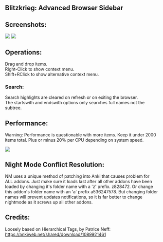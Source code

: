 ## Blitzkrieg: Advanced Browser Sidebar


## Screenshots:

<img src="https://github.com/lovac42/blitzkrieg/blob/master/screenshots/demo.gif?raw=true">  


<img src="https://github.com/lovac42/blitzkrieg/blob/master/screenshots/autoupdate.png?raw=true">  


## Operations:
Drag and drop items.  
Right-Click to show context menu.  
Shift+RClick to show alternative context menu.  


### Search:
Search highlights are cleared on refresh or on exiting the browser.  
The startswith and endswith options only searches full names not the subtree.  


## Performance:
Warning: Performance is questionable with more items. Keep it under 2000 items total. Plus or minus 20% per CPU depending on system speed.

<img src="https://github.com/lovac42/blitzkrieg/blob/master/screenshots/sidebar_item_count.png?raw=true">  


## Night Mode Conflict Resolution:
NM uses a unique method of patching into Anki that causes problem for ALL addons. Just make sure it loads last after all other addons have been loaded by changing it's folder name with a 'z' prefix. z828472. Or change this addon's folder name with an 'a' prefix a536247578. But changing folder names will prevent updates notifications, so it is far better to change nightmode as it screws up all other addons.


## Credits:
Loosely based on Hierarchical Tags, by Patrice Neff:  
https://ankiweb.net/shared/download/1089921461  

